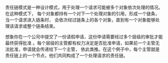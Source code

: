责任链模式是一种设计模式，用于处理一个请求可能被多个对象依次处理的情况。在这种模式下，
每个对象都持有一个对下一个处理对象的引用，形成一个链条，当一个请求进入链条时，
会依次经过链条上的各个对象，直到有一个对象能够处理该请求或整个链条结束。

想象你在一个公司中提交了一份请假申请，这份申请需要经过多个层级的审批才能最终获得批准
。每个层级的主管都有权力决定是否批准申请，如果前一个主管无法批准，申请就会传递给下一个主管，
依此类推。在这个例子中，每个主管就是责任链上的一个节点，他们共同构成了一个处理请求的责任链。


